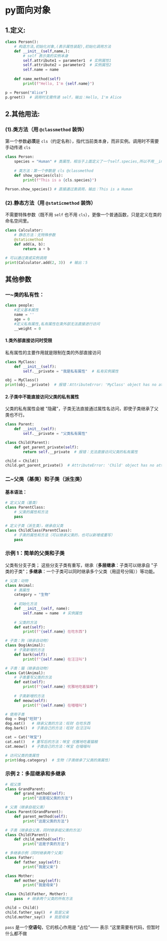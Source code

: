 # py面向对象

## 1.定义:
```python
class Person():
	# 构造方法,初始化对象,(表示属性装配),初始化调用方法
	def __init__(self,name,): 
        # self 表示类的实例本身
        self.attribute1 = parameter1  # 实例属性1
        self.attribute2 = parameter2  # 实例属性2
        self.name = name
        
    def name_method(self)
        print(f"Hello, I'm {self.name}")

p = Person("Alice")
p.greet()  # 调用时无需传递 self，输出：Hello, I'm Alice
```
## 2.其他用法:
### (1).类方法（用 `@classmethod` 装饰）
第一个参数**必须**是 `cls`（约定名称），指代当前类本身，而非实例。调用时不需要手动传递 `cls`
```python
class Person: 
	species = "Human" # 类属性，相当于上面定义了一个self.species,所以不用__init__
	
	# 类方法：第一个参数是 cls @classmethod 
	def show_species(cls): 
		print(f"This is a {cls.species}") 
		
Person.show_species() # 直接通过类调用，输出：This is a Human
```
### (2).静态方法（用 `@staticmethod` 装饰） 
不需要特殊参数（既不用 `self` 也不用 `cls`），更像一个普通函数，只是定义在类的命名空间里。

```python
class Calculator:
    # 静态方法：无特殊参数
    @staticmethod
    def add(a, b):
        return a + b

# 可以通过类或实例调用
print(Calculator.add(2, 3))  # 输出：5
```

## 其他参数
### 一~类的私有性：
```python
class people: 
	#定义基本属性 
	name = ''
	age = 0
	#定义私有属性,私有属性在类外部无法直接进行访问
	__weight = 0
```

#### 1.类外部直接访问时受限
私有属性的主要作用就是限制在类的外部直接访问
```python
class MyClass:
    def __init__(self):
        self.__private = "我是私有属性"  # 私有实例属性

obj = MyClass()
print(obj.__private)  # 报错：AttributeError: 'MyClass' object has no attribute '__private'
```

#### 2.子类中不能直接访问父类的私有属性
父类的私有属性会被 "隐藏"，子类无法直接通过属性名访问，即使子类继承了父类也不行。
```python
class Parent:
    def __init__(self):
        self.__private = "父类私有属性"

class Child(Parent):
    def get_parent_private(self):
        return self.__private  # 报错：无法直接访问父类的私有属性

child = Child()
child.get_parent_private()  # AttributeError: 'Child' object has no attribute '__private'
```

### 二~父类（基类）和子类（派生类）
#### 基本语法：
```python
# 定义父类（基类）
class ParentClass:
    # 父类的属性和方法
    pass

# 定义子类（派生类），继承自父类
class ChildClass(ParentClass):
    # 子类的属性和方法（可以继承父类的，也可以新增或重写）
    pass
```
### 示例 1：简单的父类和子类
父类有分支子类；
这些分支子类有重写，继承（**多层继承**：子类可以继承自 "子类的子类"；**多继承**：一个子类可以同时继承多个父类（用逗号分隔））等功能。
```python
# 父类：动物
class Animal:
    # 类属性
    category = "生物"
    
    # 初始化方法
    def __init__(self, name):
        self.name = name  # 实例属性
    
    # 父类的方法
    def eat(self):
        print(f"{self.name} 在吃东西")

# 子类：狗（继承自动物）
class Dog(Animal):
    # 子类新增的方法
    def bark(self):
        print(f"{self.name} 在汪汪叫")

# 子类：猫（继承自动物）
class Cat(Animal):
    # 子类重写父类的方法
    def eat(self):
        print(f"{self.name} 优雅地吃着猫粮")
    
    # 子类新增的方法
    def meow(self):
        print(f"{self.name} 在喵喵叫")

# 使用子类
dog = Dog("旺财")
dog.eat()   # 继承父类的方法：旺财 在吃东西
dog.bark()  # 子类自己的方法：旺财 在汪汪叫

cat = Cat("咪宝")
cat.eat()   # 重写后的方法：咪宝 优雅地吃着猫粮
cat.meow()  # 子类自己的方法：咪宝 在喵喵叫

# 访问父类的类属性
print(dog.category)  # 生物（子类继承了父类的类属性）
```
### 示例 2：多层继承和多继承
```python
# 祖父类
class GrandParent:
    def grand_method(self):
        print("这是祖父类的方法")

# 父类（继承自祖父类）
class Parent(GrandParent):
    def parent_method(self):
        print("这是父类的方法")

# 子类（继承自父类，同时继承祖父类的方法）
class Child(Parent):
    def child_method(self):
        print("这是子类的方法")

# 多继承示例（同时继承两个父类）
class Father:
    def father_say(self):
        print("我是父亲")

class Mother:
    def mother_say(self):
        print("我是母亲")

class Child(Father, Mother):
    pass  # 继承两个父类的所有方法

child = Child()
child.father_say()  # 我是父亲
child.mother_say()  # 我是母亲
```
`pass` 是一个**空语句**，它的核心作用是 “占位”—— 表示 “这里需要有代码，但暂时什么都不做